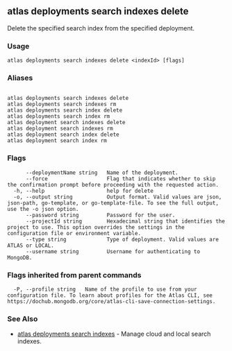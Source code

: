 ## atlas deployments search indexes delete

Delete the specified search index from the specified deployment.


### Usage
```
atlas deployments search indexes delete <indexId> [flags]
```

### Aliases
```

atlas deployments search indexes delete
atlas deployments search indexes rm
atlas deployments search index delete
atlas deployments search index rm
atlas deployment search indexes delete
atlas deployment search indexes rm
atlas deployment search index delete
atlas deployment search index rm
```



### Flags

```
      --deploymentName string   Name of the deployment.
      --force                   Flag that indicates whether to skip the confirmation prompt before proceeding with the requested action.
  -h, --help                    help for delete
  -o, --output string           Output format. Valid values are json, json-path, go-template, or go-template-file. To see the full output, use the -o json option.
      --password string         Password for the user.
      --projectId string        Hexadecimal string that identifies the project to use. This option overrides the settings in the configuration file or environment variable.
      --type string             Type of deployment. Valid values are ATLAS or LOCAL.
      --username string         Username for authenticating to MongoDB.

```


### Flags inherited from parent commands

```
  -P, --profile string   Name of the profile to use from your configuration file. To learn about profiles for the Atlas CLI, see https://dochub.mongodb.org/core/atlas-cli-save-connection-settings.

```

### See Also


* [atlas deployments search indexes](atlas_deployments_search_indexes.md)	- Manage cloud and local search indexes.



